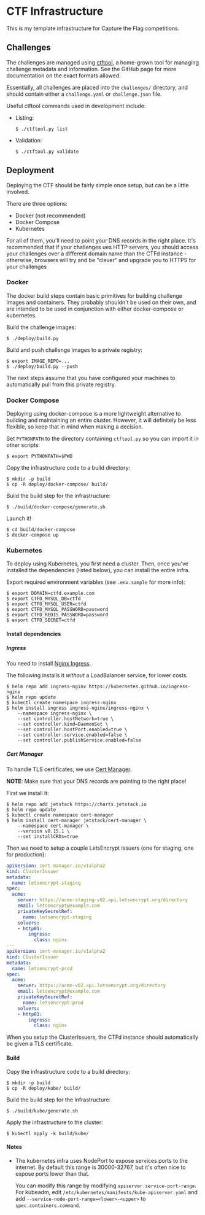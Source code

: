 # CTF Infrastructure

This is my template infrastructure for Capture the Flag competitions.

## Challenges

The challenges are managed using [ctftool](https://github.com/jedevc/mini-ctf-tool/),
a home-grown tool for managing challenge metadata and information. See the
GitHub page for more documentation on the exact formats allowed.

Essentially, all challenges are placed into the `challenges/` directory, and
should contain either a `challenge.yaml` or `challenge.json` file.

Useful ctftool commands used in development include:

- Listing:
  ```
  $ ./ctftool.py list
  ```
- Validation:
  ```
  $ ./ctftool.py validate
  ```

## Deployment

Deploying the CTF should be fairly simple once setup, but can be a little involved.

There are three options:

- Docker (not recommended)
- Docker Compose
- Kubernetes

For all of them, you'll need to point your DNS records in the right place.
It's recommended that if your challenges ues HTTP servers, you should access
your challenges over a different domain name than the CTFd instance -
otherwise, browsers will try and be "clever" and upgrade you to HTTPS for
your challenges

### Docker

The docker build steps contain basic primitives for building challenge images
and containers. They probably shouldn't be used on their own, and are
intended to be used in conjunction with either docker-compose or kubernetes.

Build the challenge images:

    $ ./deploy/build.py

Build and push challenge images to a private registry:

    $ export IMAGE_REPO=...
    $ ./deploy/build.py --push

The next steps assume that you have configured your machines to automatically
pull from this private registry.

### Docker Compose

Deploying using docker-compose is a more lightweight alternative to building
and maintaining an entire cluster. However, it will definitely be less
flexible, so keep that in mind when making a decision.

Set `PYTHONPATH` to the directory containing `ctftool.py` so you can import
it in other scripts:

    $ export PYTHONPATH=$PWD

Copy the infrastructure code to a build directory:

    $ mkdir -p build
    $ cp -R deploy/docker-compose/ build/

Build the build step for the infrastructure:

    $ ./build/docker-compose/generate.sh

Launch it!

    $ cd build/docker-compose
    $ docker-compose up

### Kubernetes

To deploy using Kubernetes, you first need a cluster. Then, once you've
installed the dependencies (listed below), you can install the entire infra.

Export required environment variables (see `.env.sample` for more info):

    $ export DOMAIN=ctfd.example.com
    $ export CTFD_MYSQL_DB=ctfd
    $ export CTFD_MYSQL_USER=ctfd
    $ export CTFD_MYSQL_PASSWORD=password
    $ export CTFD_REDIS_PASSWORD=password
    $ export CTFD_SECRET=ctfd

#### Install dependencies

##### Ingress

You need to install [Nginx Ingress](https://kubernetes.github.io/ingress-nginx/).

The following installs it *without* a LoadBalancer service, for lower costs.

    $ helm repo add ingress-nginx https://kubernetes.github.io/ingress-nginx
    $ helm repo update
    $ kubectl create namespace ingress-nginx
    $ helm install ingress ingress-nginx/ingress-nginx \
        --namespace ingress-nginx \
        --set controller.hostNetwork=true \
        --set controller.kind=DaemonSet \
        --set controller.hostPort.enabled=true \
        --set controller.service.enabled=false \
        --set controller.publishService.enabled=false

##### Cert Manager

To handle TLS certificates, we use [Cert Manager](https://cert-manager.io).

**NOTE**: Make sure that your DNS records are pointing to the right place!

First we install it:

    $ helm repo add jetstack https://charts.jetstack.io
    $ helm repo update
    $ kubectl create namespace cert-manager
    $ helm install cert-manager jetstack/cert-manager \
        --namespace cert-manager \
        --version v0.15.1 \
        --set installCRDs=true

Then we need to setup a couple LetsEncrypt issuers (one for staging, one for
production):

```yaml
apiVersion: cert-manager.io/v1alpha2
kind: ClusterIssuer
metadata:
  name: letsencrypt-staging
spec:
  acme:
    server: https://acme-staging-v02.api.letsencrypt.org/directory
    email: letsencrypt@example.com
    privateKeySecretRef:
      name: letsencrypt-staging
    solvers:
    - http01:
        ingress:
          class: nginx
---
apiVersion: cert-manager.io/v1alpha2
kind: ClusterIssuer
metadata:
  name: letsencrypt-prod
spec:
  acme:
    server: https://acme-v02.api.letsencrypt.org/directory
    email: letsencrypt@example.com
    privateKeySecretRef:
      name: letsencrypt-prod
    solvers:
    - http01:
        ingress:
          class: nginx
```

When you setup the ClusterIssuers, the CTFd instance should automatically be
given a TLS certificate.

#### Build

Copy the infrastructure code to a build directory:

    $ mkdir -p build
    $ cp -R deploy/kube/ build/

Build the build step for the infrastructure:

    $ ./build/kube/generate.sh

Apply the infrastructure to the cluster:
  
    $ kubectl apply -k build/kube/

#### Notes

- The kubernetes infra uses NodePort to expose services ports to the
  internet. By default this range is 30000-32767, but it's often nice to
  expose ports lower than that.

  You can modify this range by modifying `apiserver.service-port-range`. For
  kubeadm, edit `/etc/kubernetes/manifests/kube-apiserver.yaml` and add
  `--service-node-port-range=<lower>-<upper>` to `spec.containers.command`.
